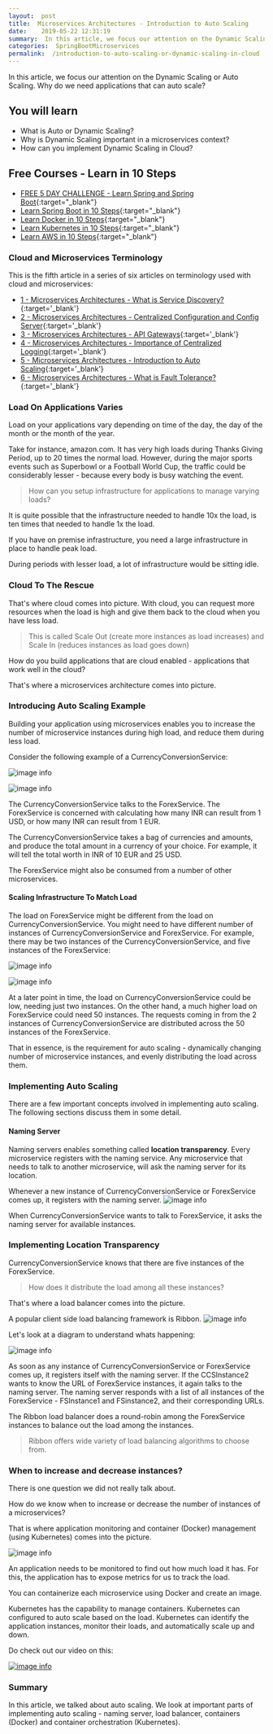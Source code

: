 ```yaml
---
layout:  post
title:  Microservices Architectures - Introduction to Auto Scaling
date:    2019-05-22 12:31:19
summary:  In this article, we focus our attention on the Dynamic Scaling or Auto Scaling. Why do we need applications that can auto scale?
categories:  SpringBootMicroservices
permalink:  /introduction-to-auto-scaling-or-dynamic-scaling-in-cloud
---
```


In this article, we focus our attention on the Dynamic Scaling or Auto Scaling. Why do we need applications that can auto scale?

## You will learn
- What is Auto or Dynamic Scaling?
- Why is Dynamic Scaling important in a microservices context?
- How can you implement Dynamic Scaling in Cloud?

## Free Courses - Learn in 10 Steps

- [FREE 5 DAY CHALLENGE - Learn Spring and Spring Boot](https://rebrand.ly/SBT-Page-Top-LearningChallenge-SpringBoot){:target="_blank"}
- [Learn Spring Boot in 10 Steps](https://rebrand.ly/in28minutes-10steps-springboot){:target="_blank"}
- [Learn Docker in 10 Steps](https://rebrand.ly/in28minutes-10steps-docker){:target="_blank"}
- [Learn Kubernetes in 10 Steps](https://rebrand.ly/in28minutes-10steps-k8s){:target="_blank"}
- [Learn AWS in 10 Steps](https://rebrand.ly/in28minutes-10steps-aws-beanstalk){:target="_blank"}



### Cloud and Microservices Terminology

This is the fifth article in a series of six articles on terminology used with cloud and microservices:
- [1 - Microservices Architectures - What is Service Discovery?](/service-discovery-in-microservices){:target='_blank'}
- [2 - Microservices Architectures - Centralized Configuration and Config Server](/introduction-to-centralized-configuration-with-spring-cloud-config-server){:target='_blank'}
- [3 - Microservices Architectures - API Gateways](/introduction-to-api-gateways-with-microservices){:target='_blank'}
- [4 - Microservices Architectures - Importance of Centralized Logging](/introduction-to-centralized-logging-with-microservices){:target='_blank'}
- [5 - Microservices Architectures - Introduction to Auto Scaling](/introduction-to-auto-scaling-or-dynamic-scaling-in-cloud){:target='_blank'}
- [6 - Microservices Architectures - What is Fault Tolerance?](/fault-tolerance-in-microservices){:target='_blank'}



### Load On Applications Varies

Load on your applications vary depending on time of the day, the day of the month or the month of the year. 

Take for instance, amazon.com. It has very high loads during Thanks Giving Period, up to 20 times the normal load. However, during the major sports events such as Superbowl or a Football World Cup, the traffic could be considerably lesser - because every body is busy watching the event.

> How can you setup infrastructure for applications to manage varying loads? 

It is quite possible that the infrastructure needed to handle 10x the load, is ten times that needed to handle 1x the load. 

If you have on premise infrastructure, you need a large infrastructure in place to handle peak load. 

During periods with lesser load, a lot of infrastructure would be sitting idle.

### Cloud To The Rescue

That's where cloud comes into picture.  With cloud, you can request more resources when the load is high and give them back to the cloud when you have less load.

> This is called Scale Out (create more instances as load increases) and Scale In (reduces instances as load goes down)

How do you build applications that are cloud enabled - applications that work well in the cloud?

That's where a microservices architecture comes into picture.

### Introducing Auto Scaling Example

Building your application using microservices enables you to increase the number of microservice instances during high load, and reduce them during less load. 

Consider the following example of a CurrencyConversionService:

![image info](/images/Capture-055-02.png)

![image info](/images/Capture-055-03.png)

The CurrencyConversionService talks to the ForexService. The ForexService is concerned with calculating how many INR can result from 1 USD, or how many INR can result from 1 EUR. 

The CurrencyConversionService takes a bag of currencies and amounts, and produce the total amount in a currency of your choice. For example, it will tell the total worth in INR of 10 EUR and 25 USD. 

The ForexService might also be consumed from a number of other microservices.

#### Scaling Infrastructure To Match Load

The load on ForexService might be different from the load on CurrencyConversionService. You might need to have different number of instances of CurrencyConversionService and ForexService. For example, there may be two instances of the CurrencyConversionService, and five instances of the ForexService:  

![image info](/images/Capture-055-04.png)

![image info](/images/Capture-055-05.png)

At a later point in time, the load on CurrencyConversionService could be low, needing just two instances. On the other hand, a much higher load on ForexService could need 50 instances. The requests coming in from the 2 instances of CurrencyConversionService are distributed across the 50 instances of the ForexService. 

That in essence, is the requirement for auto scaling - dynamically changing number of microservice instances, and evenly distributing the load across them.

### Implementing Auto Scaling

There are a few important concepts involved in implementing auto scaling. The following sections discuss them in some detail.

#### Naming Server

Naming servers enables something called **location transparency**. Every microservice registers with the naming service. Any microservice that needs to talk to another microservice, will ask the naming server for its location. 

Whenever a new instance of CurrencyConversionService or ForexService comes up, it registers with the naming server. 
![image info](/images/Capture-055-06.png)

When CurrencyConversionService wants to talk to ForexService, it asks the naming server for available instances.


### Implementing Location Transparency

CurrencyConversionService knows that there are five instances of the ForexService.

> How does it distribute the load among all these instances?

That's where a load balancer comes into the picture. 

A popular client side load balancing framework is Ribbon.
![image info](/images/Capture-055-07.png)

Let's look at a diagram to understand whats happening:

![image info](/images/Capture-055-08.png)

As soon as any instance of CurrencyConversionService or ForexService comes up, it registers itself with the naming server. If the CCSInstance2 wants to know the URL of ForexService instances, it again talks to the naming server. The naming server responds with a list of all instances of the ForexService - FSInstance1 and FSinstance2, and their corresponding URLs. 

The Ribbon load balancer does a round-robin among the ForexService instances to balance out the load among the instances. 

> Ribbon offers wide variety of load balancing algorithms to choose from.

### When to increase and decrease instances?

There is one question we did not really talk about.

How do we know when to increase or decrease the number of instances of a microservices?

That is where application monitoring and container (Docker) management (using Kubernetes) comes into the picture.

![image info](/images/Capture-055-09.png)

An application needs to be monitored to find out how much load it has. For this, the application has to expose metrics for us to track the load. 

You can containerize each microservice using Docker and create an image. 

Kubernetes has the capability to manage containers. Kubernetes can configured to auto scale based on the load. Kubernetes can identify the application instances, monitor their loads, and automatically scale up and down.

Do check out our video on this:

[![image info](/images/Capture-055-01.png)](https://www.youtube.com/watch?v=rxTNUw0wp-U)

### Summary

In this article, we talked about auto scaling. We look at important parts of implementing auto scaling - naming server, load balancer, containers (Docker) and container orchestration (Kubernetes).

